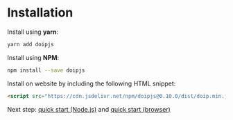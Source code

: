 # Installation

Install using **yarn**:

```bash
yarn add doipjs
```

Install using **NPM**:

```bash
npm install --save doipjs
```

Install on website by including the following HTML snippet:

```html
<script src="https://cdn.jsdelivr.net/npm/doipjs@0.10.0/dist/doip.min.js"></script>
```

Next step: [quick start (Node.js)](quickstart-nodejs.md) and [quick start (browser)](quickstart-browser.md)

